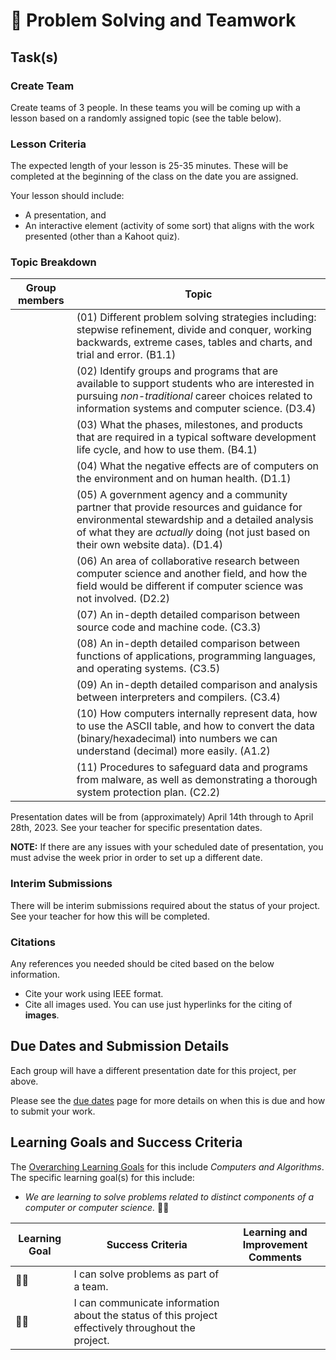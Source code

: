 # &#x1F4D9; Problem Solving and Teamwork

## Task(s)

### Create Team
Create teams of 3 people. In these teams you will be coming up with a lesson based on a randomly assigned topic (see the table below).

### Lesson Criteria
The expected length of your lesson is 25-35 minutes. These will be completed at the beginning of the class on the date you are assigned.

Your lesson should include:
* A presentation, and
* An interactive element (activity of some sort) that aligns with the work presented (other than a Kahoot quiz).

### Topic Breakdown

| Group members |                  Topic            | 
| ------------- | --------------------------------- | 
|  | (01) Different problem solving strategies including: stepwise refinement, divide and conquer, working backwards, extreme cases, tables and charts, and trial and error. (B1.1) | 
|  | (02) Identify groups and programs that are available to support students who are interested in pursuing _non-traditional_ career choices related to information systems and computer science. (D3.4) | 
|  | (03) What the phases, milestones, and products that are required in a typical software development life cycle, and how to use them. (B4.1) | 
|  | (04) What the negative effects are of computers on the environment and on human health. (D1.1)| 
|  | (05) A government agency and a community partner that provide resources and guidance for environmental stewardship and a detailed analysis of what they are *actually* doing (not just based on their own website data). (D1.4)| 
|  | (06) An area of collaborative research between computer science and another field, and how the field would be different if computer science was not involved. (D2.2)| 
|  | (07) An in-depth detailed comparison between source code and machine code. (C3.3) | 
|  | (08) An in-depth detailed comparison between functions of applications, programming languages, and operating systems. (C3.5) | 
|  | (09) An in-depth detailed comparison and analysis between interpreters and compilers. (C3.4) | 
|  | (10) How computers internally represent data, how to use the ASCII table, and how to convert the data (binary/hexadecimal) into numbers we can understand (decimal) more easily. (A1.2) | 
|  | (11) Procedures to safeguard data and programs from malware, as well as demonstrating a thorough system protection plan. (C2.2) | 

Presentation dates will be from (approximately) April 14th through to April 28th, 2023. See your teacher for specific presentation dates.

**NOTE:** If there are any issues with your scheduled date of presentation, you must advise the week prior in order to set up a different date.

### Interim Submissions

There will be interim submissions required about the status of your project. See your teacher for how this will be completed.

### Citations

Any references you needed should be cited based on the below information.

* Cite your work using IEEE format.  
* Cite all images used.  You can use just hyperlinks for the citing of **images**.


## Due Dates and Submission Details

Each group will have a different presentation date for this project, per above.

Please see the [due dates](./Due-Dates-and-Submission-Details) page for more details on when this is due and how to submit your work.

## Learning Goals and Success Criteria

The [Overarching Learning Goals](./images/ICS3U.jpg) for this include _Computers and Algorithms_.
The specific learning goal(s) for this include:

  * _We are learning to solve problems related to distinct components of a computer or computer science._ &#x1F4D9;&#x1F4D9;

| Learning Goal | Success Criteria  | Learning and Improvement Comments |
| ------------- | ----------------- | --------------------------------- |
| &#x1F4D9;&#x1F4D9; | I can solve problems as part of a team. | |
| &#x1F4D9;&#x1F4D9; | I can communicate information about the status of this project effectively throughout the project. | |
